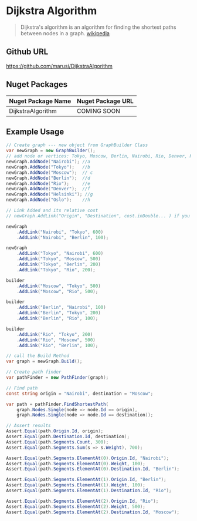 # Dijkstra Algorithm



> Dijkstra's algorithm is an algorithm for finding the shortest paths between nodes in a graph. [wikipedia](https://en.wikipedia.org/wiki/Dijkstra%27s_algorithm)

## Github URL
https://github.com/marusi/DijkstraAlgorithm

## Nuget Packages

| Nuget Package Name | Nuget Package URL                                                  |
|--------------------|--------------------------------------------------------------------|
| DijkstraAlgorithm  | COMING SOON |

## Example Usage

``` C#
// Create graph --- new object from GraphBuilder Class
var newGraph = new GraphBuilder();
// add node or vertices: Tokyo, Moscow, Berlin, Nairobi, Rio, Denver, Helsinki, and Oslo.
newGraph.AddNode("Nairobi"); //a
newGraph.AddNode("Tokyo");   //b
newGraph.AddNode("Moscow");  // c
newGraph.AddNode("Berlin");  //d
newGraph.AddNode("Rio");     //e
newGraph.AddNode("Denver");  //f
newGraph.AddNode("Helsinki"); //g
newGraph.AddNode("Oslo");    //h

// Link Added and its relative cost
// newGraph.AddLink("Origin", "Destination", cost.inDouble... ) if you prefer decimal... later convert to double

newGraph
    .AddLink("Nairobi", "Tokyo", 600)
    .AddLink("Nairobi", "Berlin", 100);

newGraph
    .AddLink("Tokyo", "Nairobi", 600)
    .AddLink("Tokyo", "Moscow", 500)
    .AddLink("Tokyo", "Berlin", 200)
    .AddLink("Tokyo", "Rio", 200);

builder
    .AddLink("Moscow", "Tokyo", 500)
    .AddLink("Moscow", "Rio", 500);

builder
    .AddLink("Berlin", "Nairobi", 100)
    .AddLink("Berlin", "Tokyo", 200)
    .AddLink("Berlin", "Rio", 100);

builder
    .AddLink("Rio", "Tokyo", 200)
    .AddLink("Rio", "Moscow", 500)
    .AddLink("Rio", "Berlin", 100);

// call the Build Method
var graph = newGraph.Build();

// Create path finder
var pathFinder = new PathFinder(graph);

// Find path
const string origin = "Nairobi", destination = "Moscow";

var path = pathFinder.FindShortestPath(
    graph.Nodes.Single(node => node.Id == origin),
    graph.Nodes.Single(node => node.Id == destination));

// Assert results
Assert.Equal(path.Origin.Id, origin);
Assert.Equal(path.Destination.Id, destination);
Assert.Equal(path.Segments.Count, 300);
Assert.Equal(path.Segments.Sum(s => s.Weight), 700);

Assert.Equal(path.Segments.ElementAt(0).Origin.Id, "Nairobi");
Assert.Equal(path.Segments.ElementAt(0).Weight, 100);
Assert.Equal(path.Segments.ElementAt(0).Destination.Id, "Berlin");

Assert.Equal(path.Segments.ElementAt(1).Origin.Id, "Berlin");
Assert.Equal(path.Segments.ElementAt(1).Weight, 100);
Assert.Equal(path.Segments.ElementAt(1).Destination.Id, "Rio");

Assert.Equal(path.Segments.ElementAt(2).Origin.Id, "Rio");
Assert.Equal(path.Segments.ElementAt(2).Weight, 500);
Assert.Equal(path.Segments.ElementAt(2).Destination.Id, "Moscow");
```
